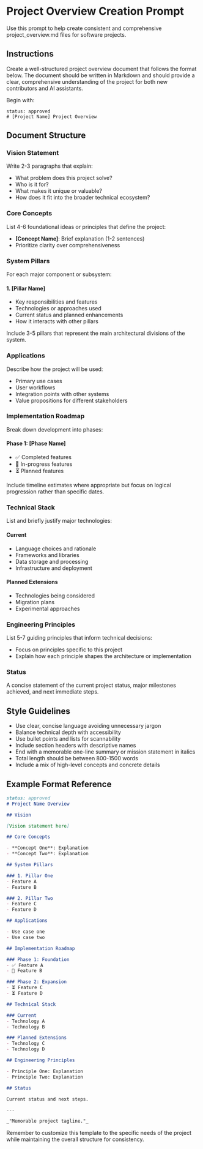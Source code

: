 # Project Overview Creation Prompt

Use this prompt to help create consistent and comprehensive project_overview.md files for software projects.

## Instructions

Create a well-structured project overview document that follows the format below. The document should be written in Markdown and should provide a clear, comprehensive understanding of the project for both new contributors and AI assistants.

Begin with:
```
status: approved
# [Project Name] Project Overview
```

## Document Structure

### Vision Statement
Write 2-3 paragraphs that explain:
- What problem does this project solve?
- Who is it for?
- What makes it unique or valuable?
- How does it fit into the broader technical ecosystem?

### Core Concepts
List 4-6 foundational ideas or principles that define the project:
- **[Concept Name]**: Brief explanation (1-2 sentences)
- Prioritize clarity over comprehensiveness

### System Pillars
For each major component or subsystem:

#### 1. [Pillar Name]
- Key responsibilities and features
- Technologies or approaches used
- Current status and planned enhancements
- How it interacts with other pillars

Include 3-5 pillars that represent the main architectural divisions of the system.

### Applications
Describe how the project will be used:
- Primary use cases
- User workflows
- Integration points with other systems
- Value propositions for different stakeholders

### Implementation Roadmap
Break down development into phases:

#### Phase 1: [Phase Name]
- ✅ Completed features
- 🚧 In-progress features
- ⏳ Planned features

Include timeline estimates where appropriate but focus on logical progression rather than specific dates.

### Technical Stack
List and briefly justify major technologies:

#### Current
- Language choices and rationale
- Frameworks and libraries
- Data storage and processing
- Infrastructure and deployment

#### Planned Extensions
- Technologies being considered
- Migration plans
- Experimental approaches

### Engineering Principles
List 5-7 guiding principles that inform technical decisions:
- Focus on principles specific to this project
- Explain how each principle shapes the architecture or implementation

### Status
A concise statement of the current project status, major milestones achieved, and next immediate steps.

## Style Guidelines

- Use clear, concise language avoiding unnecessary jargon
- Balance technical depth with accessibility
- Use bullet points and lists for scannability
- Include section headers with descriptive names
- End with a memorable one-line summary or mission statement in italics
- Total length should be between 800-1500 words
- Include a mix of high-level concepts and concrete details

## Example Format Reference

```markdown
status: approved
# Project Name Overview

## Vision

[Vision statement here]

## Core Concepts

- **Concept One**: Explanation
- **Concept Two**: Explanation

## System Pillars

### 1. Pillar One
- Feature A
- Feature B

### 2. Pillar Two
- Feature C
- Feature D

## Applications

- Use case one
- Use case two

## Implementation Roadmap

### Phase 1: Foundation
- ✅ Feature A
- 🚧 Feature B

### Phase 2: Expansion
- ⏳ Feature C
- ⏳ Feature D

## Technical Stack

### Current
- Technology A
- Technology B

### Planned Extensions
- Technology C
- Technology D

## Engineering Principles

- Principle One: Explanation
- Principle Two: Explanation

## Status

Current status and next steps.

---

_"Memorable project tagline."_
```

Remember to customize this template to the specific needs of the project while maintaining the overall structure for consistency.
